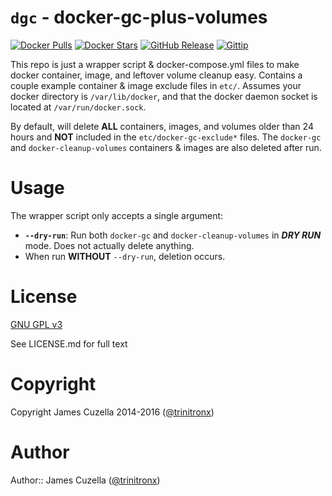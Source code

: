 `dgc` - docker-gc-plus-volumes
==============================

[![Docker Pulls](https://img.shields.io/docker/pulls/trinitronx/dgc.svg)](https://hub.docker.com/r/trinitronx/dgc)
[![Docker Stars](https://img.shields.io/docker/stars/trinitronx/dgc.svg)](https://hub.docker.com/r/trinitronx/dgc)
[![GitHub Release](https://img.shields.io/github/release/trinitronx/docker-gc-plus-volumes.svg)](https://github.com/trinitronx/docker-gc-plus-volumes/releases)
[![Gittip](http://img.shields.io/gittip/trinitronx.svg)](https://www.gittip.com/trinitronx)

This repo is just a wrapper script & docker-compose.yml files to make docker container, image, and leftover volume cleanup easy.  Contains a couple example container & image exclude files in `etc/`.  Assumes your docker directory is `/var/lib/docker`, and that the docker daemon socket is located at `/var/run/docker.sock`.

By default, will delete **ALL** containers, images, and volumes older than 24 hours and **NOT** included in the `etc/docker-gc-exclude*` files.  The `docker-gc` and `docker-cleanup-volumes` containers & images are also deleted after run.

Usage
=====

The wrapper script only accepts a single argument:

 - **`--dry-run`**: Run both `docker-gc` and `docker-cleanup-volumes` in _**DRY RUN**_ mode.  Does not actually delete anything.
 - When run **WITHOUT** `--dry-run`, deletion occurs.

License
=======

[GNU GPL v3](http://choosealicense.com/licenses/gpl-3.0/)

See LICENSE.md for full text

Copyright
=========

Copyright James Cuzella 2014-2016 ([@trinitronx][keybase-id])

Author
======

Author:: James Cuzella ([@trinitronx][keybase-id])


[keybase-id]: https://gist.github.com/trinitronx/aee110cbdf55e67185dc44272784e694
